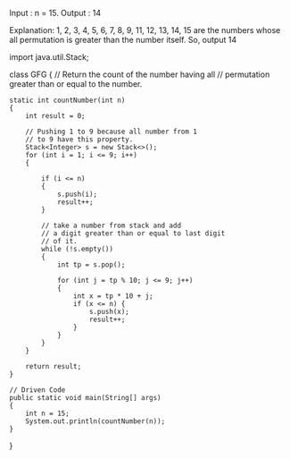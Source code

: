 Input : n = 15.
Output : 14

Explanation:
1, 2, 3, 4, 5, 6, 7, 8, 9, 11, 12, 
13, 14, 15 are the numbers whose all 
permutation is greater than the number
itself. So, output 14

import java.util.Stack;
 
 
class GFG
{
    // Return the count of the number having all
    // permutation greater than or equal to the number.
 
    static int countNumber(int n)
    {
        int result = 0;
 
        // Pushing 1 to 9 because all number from 1
        // to 9 have this property.
        Stack<Integer> s = new Stack<>();
        for (int i = 1; i <= 9; i++)
        {
 
            if (i <= n)
            {
                s.push(i);
                result++;
            }
 
            // take a number from stack and add
            // a digit greater than or equal to last digit
            // of it.
            while (!s.empty())
            {
                int tp = s.pop();
                
                for (int j = tp % 10; j <= 9; j++)
                {
                    int x = tp * 10 + j;
                    if (x <= n) {
                        s.push(x);
                        result++;
                    }
                }
            }
        }
 
        return result;
    }
 
    // Driven Code
    public static void main(String[] args)
    {
        int n = 15;
        System.out.println(countNumber(n));
    }
}
